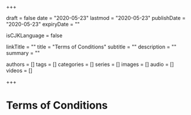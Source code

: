 +++

draft           = false
date            = "2020-05-23"
lastmod         = "2020-05-23"
publishDate     = "2020-05-23"
expiryDate      = ""

isCJKLanguage   = false

linkTitle   = ""
title       = "Terms of Conditions"
subtitle    = ""
description = ""
summary     = ""

authors     = []
tags        = []
categories  = []
series      = []
images      = []
audio       = []
videos      = []

+++


# Terms of Conditions

